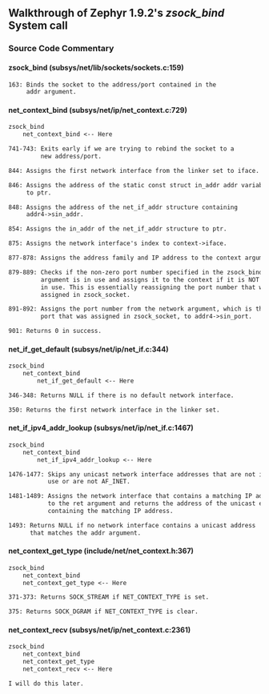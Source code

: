 ## Walkthrough of Zephyr 1.9.2's _zsock\_bind_ System call

### Source Code Commentary

#### zsock\_bind (subsys/net/lib/sockets/sockets.c:159)

```txt
163: Binds the socket to the address/port contained in the
     addr argument.
```

#### net\_context\_bind (subsys/net/ip/net\_context.c:729)

```txt
zsock_bind
    net_context_bind <-- Here

741-743: Exits early if we are trying to rebind the socket to a
         new address/port.

844: Assigns the first network interface from the linker set to iface.

846: Assigns the address of the static const struct in_addr addr variable
     to ptr.

848: Assigns the address of the net_if_addr structure containing
     addr4->sin_addr.

854: Assigns the in_addr of the net_if_addr structure to ptr.

875: Assigns the network interface's index to context->iface.

877-878: Assigns the address family and IP address to the context argument.

879-889: Checks if the non-zero port number specified in the zsock_bind
         argument is in use and assigns it to the context if it is NOT
         in use. This is essentially reassigning the port number that was
         assigned in zsock_socket.

891-892: Assigns the port number from the network argument, which is the
         port that was assigned in zsock_socket, to addr4->sin_port.

901: Returns 0 in success.
```

#### net\_if\_get\_default (subsys/net/ip/net\_if.c:344)

```txt
zsock_bind
    net_context_bind
        net_if_get_default <-- Here

346-348: Returns NULL if there is no default network interface.

350: Returns the first network interface in the linker set.
```

#### net\_if\_ipv4\_addr\_lookup (subsys/net/ip/net\_if.c:1467)

```txt
zsock_bind
    net_context_bind
        net_if_ipv4_addr_lookup <-- Here

1476-1477: Skips any unicast network interface addresses that are not in
           use or are not AF_INET.

1481-1489: Assigns the network interface that contains a matching IP address
           to the ret argument and returns the address of the unicast entry
           containing the matching IP address.

1493: Returns NULL if no network interface contains a unicast address
      that matches the addr argument.
```

#### net\_context\_get\_type (include/net/net\_context.h:367)

```txt
zsock_bind
    net_context_bind
    net_context_get_type <-- Here

371-373: Returns SOCK_STREAM if NET_CONTEXT_TYPE is set.

375: Returns SOCK_DGRAM if NET_CONTEXT_TYPE is clear.
```

#### net\_context\_recv (subsys/net/ip/net\_context.c:2361)

```txt
zsock_bind
    net_context_bind
    net_context_get_type
    net_context_recv <-- Here

I will do this later.
```

